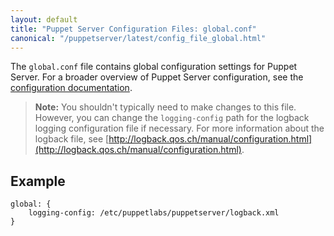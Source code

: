 ```yaml
---
layout: default
title: "Puppet Server Configuration Files: global.conf"
canonical: "/puppetserver/latest/config_file_global.html"
---
```


The `global.conf` file contains global configuration settings for Puppet Server. For a broader overview of Puppet Server configuration, see the [configuration documentation](./configuration.html).

> **Note:** You shouldn't typically need to make changes to this file. However, you can change the `logging-config` path for the logback logging configuration file if necessary. For more information about the logback file, see [http://logback.qos.ch/manual/configuration.html](http://logback.qos.ch/manual/configuration.html).

## Example

~~~
global: {
    logging-config: /etc/puppetlabs/puppetserver/logback.xml
}
~~~
